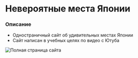 # Невероятные места Японии

### Описание
- Одностраничный сайт об удивительных местах Японии
- Сайт написан в учебных целях по видео с Ютуба

![Полная страница сайта](./img/full-screen.png)
